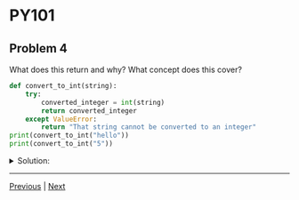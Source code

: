 # PY101
## Problem 4

What does this return and why? What concept does this cover?

```python
def convert_to_int(string):
    try:
        converted_integer = int(string)
        return converted_integer
    except ValueError:
        return "That string cannot be converted to an integer"
print(convert_to_int("hello"))
print(convert_to_int("5"))
```

<details>
<summary>Solution:</summary>

The `convert_to_int` function takes one string argument and attempts to convert it to an integer using a `try/except` block to handle potential `ValueErrors`. The first call with `"hello"` raises a `ValueError` because the string cannot be converted to an integer, so the `except` block is executed, and the function returns the string `"That string cannot be converted to an integer"`. The second call with `"5"` successfully converts the string to an integer `5`, which is then returned. The `print` function then implicitly coerces the integer `5` back into a string for output.

Concepts covered: Explicit and implicit type coercion, `try/except` blocks, and `ValueErrors`.

</details>

---

[Previous](003.md) | [Next](005.md)
